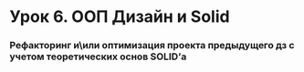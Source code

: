 # Урок 6. ООП Дизайн и Solid
### Рефакторинг и\или оптимизация проекта предыдущего дз с учетом теоретических основ SOLID’а